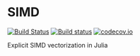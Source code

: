 # SIMD

[![Build Status](https://travis-ci.org/eschnett/SIMD.jl.svg?branch=master)](https://travis-ci.org/eschnett/SIMD.jl)
[![Build status](https://ci.appveyor.com/api/projects/status/pqhguqrm3a41akq9?svg=true)](https://ci.appveyor.com/project/eschnett/wideints-jl)
[![codecov.io](https://codecov.io/github/eschnett/WideInts.jl/coverage.svg?branch=master)](https://codecov.io/github/eschnett/WideInts.jl?branch=master)

Explicit SIMD vectorization in Julia
